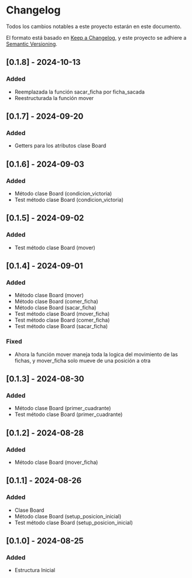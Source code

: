 # Changelog

Todos los cambios notables a este proyecto estarán en este documento.

El formato está basado en [Keep a Changelog](https://keepachangelog.com/en/1.1.0/),
y este proyecto se adhiere a [Semantic Versioning](https://semver.org/spec/v2.0.0.html).

## [0.1.8] - 2024-10-13

### Added

- Reemplazada la función sacar_ficha por ficha_sacada
- Reestructurada la función mover


## [0.1.7] - 2024-09-20

### Added

- Getters para los atributos clase Board

## [0.1.6] - 2024-09-03

### Added

- Método clase Board (condicion_victoria)
- Test método clase Board (condicion_victoria)

## [0.1.5] - 2024-09-02

### Added

- Test método clase Board (mover)

## [0.1.4] - 2024-09-01

### Added

- Método clase Board (mover)
- Método clase Board (comer_ficha)
- Método clase Board (sacar_ficha)
- Test método clase Board (mover_ficha)
- Test método clase Board (comer_ficha)
- Test método clase Board (sacar_ficha)

### Fixed

- Ahora la función mover maneja toda la logica del movimiento de las fichas, y mover_ficha solo mueve de una posición a otra

## [0.1.3] - 2024-08-30

### Added

- Método clase Board (primer_cuadrante)
- Test método clase Board (primer_cuadrante)

## [0.1.2] - 2024-08-28

### Added

- Método clase Board (mover_ficha)

## [0.1.1] - 2024-08-26

### Added

- Clase Board
- Método clase Board (setup_posicion_inicial)
- Test método clase Board (setup_posicion_inicial)

## [0.1.0] - 2024-08-25

### Added

- Estructura Inicial